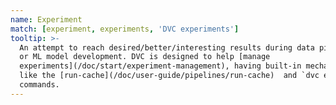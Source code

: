 ```yaml
---
name: Experiment
match: [experiment, experiments, 'DVC experiments']
tooltip: >-
  An attempt to reach desired/better/interesting results during data pipelining
  or ML model development. DVC is designed to help [manage
  experiments](/doc/start/experiment-management), having built-in mechanisms
  like the [run-cache](/doc/user-guide/pipelines/run-cache)  and `dvc exp`
  commands.
---
```


